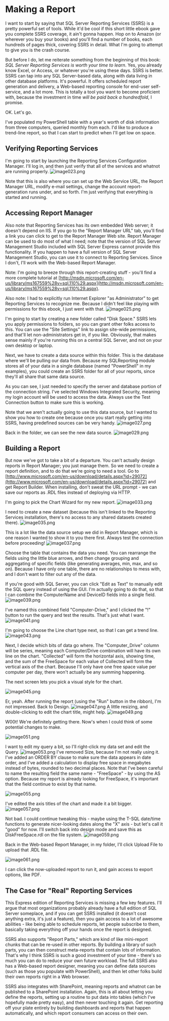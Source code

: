 # Making a Report

I want to start by saying that SQL Server Reporting Services (SSRS) is a pretty powerful set of tools. While it'd be cool if this short little ebook gave you complete SSRS coverage, it ain't gonna happen. Hop on to Amazon (or wherever you buy your books) and you'll find a number of books, each hundreds of pages thick, covering SSRS in detail. What I'm going to attempt to give you is the crash course.

But before I do, let me reiterate something from the beginning of this book: _SQL Server Reporting Services is worth your time to learn_. Yes, you already know Excel, or Access, or whatever you're using these days. SSRS is better. SSRS can tap into any SQL Server-based data, along with data living in other database platforms. It's powerful. It offers scheduled report generation and delivery, a Web-based reporting console for end-user self-service, and a lot more. This is totally a tool you want to become proficient with, because the investment in time _will be paid back a hundredfold_, I promise.

OK. Let's go.

I've populated my PowerShell table with a year's worth of disk information from three computers, queried monthly from each. I'd like to produce a trend-line report, so that I can start to predict when I'll get low on space.

## Verifying Reporting Services

I'm going to start by launching the Reporting Services Configuration Manager. I'll log in, and then just verify that all of the services and whatnot are running properly.
![image023.png](images/image023.png)



Note that this is also where you can set up the Web Service URL, the Report Manager URL, modify e-mail settings, change the account report-generation runs under, and so forth. I'm just verifying that everything is started and running.

## Accessing Report Manager

Also note that Reporting Services has its own embedded Web server; it doesn't depend on IIS. If you go to the "Report Manager URL" tab, you'll find a link you can click to get to the Report Manager Web site. Report Manager can be used to do most of what I need; note that the version of SQL Server Management Studio included with SQL Server Express cannot provide this functionality. If you happen to have a full version of SQL Server Management Studio, you can use it to connect to Reporting Services. Since I don't, I'll work with the Web-based Report Manager.

Note: I'm going to breeze through this report-creating stuff - you'll find a more complete tutorial at [http://msdn.microsoft.com/en-us/library/ms167559%28v=sql.110%29.aspx](http://msdn.microsoft.com/en-us/library/ms167559%28v=sql.110%29.aspx).

Also note: I had to explicitly run Internet Explorer "as Administrator" to get Reporting Services to recognize me. Because I didn't feel like playing with permissions for this ebook, I just went with that.
![image025.png](images/image025.png)


I'm going to start by creating a new folder called "Disk Space." SSRS lets you apply permissions to folders, so you can grant other folks access to this. You can use the "Site Settings" link to assign site-wide permissions, and that'll let non-administrators get in, if you like. Obviously, that makes sense mainly if you're running this on a central SQL Server, and not on your own desktop or laptop.

Next, we have to create a data source within this folder. This is the database where we'll be pulling our data from. Because my SQLReporting module stores all of your data in a single database (named "PowerShell" in my examples), you could create an SSRS folder for all of your reports, since they'll all share that same data source.


As you can see, I just needed to specify the server and database portion of the connection string. I've selected Windows Integrated Security, meaning my login account will be used to access the data. Always use the Test Connection button to make sure this is working.

Note that we aren't actually going to use this data source, but I wanted to show you how to create one because once you start really getting into SSRS, having predefined sources can be very handy.
![image027.png](images/image027.png)


Back in the folder, we can see the new data source.
![image029.png](images/image029.png)

## Building a Report

But now we've got to take a bit of a departure. You can't actually design reports in Report Manager; you just manage them. So we need to create a report definition, and to do that we're going to need a tool. Go to [http://www.microsoft.com/en-us/download/details.aspx?id=29072](http://www.microsoft.com/en-us/download/details.aspx?id=29072) and get Report Builder. When installing, don't sweat the URL prompt - we can save our reports as .RDL files instead of deploying via HTTP.



I'm going to pick the Chart Wizard for my new report.
![image033.png](images/image033.png)



I need to create a new dataset (because this isn't linked to the Reporting Services installation, there's no access to any shared datasets created there).
![image035.png](images/image035.png)


This is a lot like the data source setup we did in Report Manager, which is one reason I wanted to show it to you there first. Always test the connection before proceeding!
![image037.png](images/image037.png)


Choose the table that contains the data you need. You can rearrange the fields using the little blue arrows, and then change grouping and aggregating of specific fields (like generating averages, min, max, and so on). Because I have only one table, there are no relationships to mess with, and I don't want to filter out any of the data.

If you're good with SQL Server, you can click "Edit as Text" to manually edit the SQL query instead of using the GUI. I'm actually going to do that, so that I can combine the ComputerName and DeviceID fields into a single field.
![image039.png](images/image039.png)


I've named this combined field "Computer-Drive," and I clicked the "!" button to run the query and test the results. That's just what I want.
![image041.png](images/image041.png)


I'm going to choose the Line chart type next, so that I can get a trend line.
![image043.png](images/image043.png)


Next, I decide which bits of data go where. The "Computer\_Drive" column will be series, meaning each Computer/Drive combination will have its own line on the chart. "Collected" will form the horizontal axis, showing time, and the sum of the FreeSpace for each value of Collected will form the vertical axis of the chart. Because I'll only have one free space value per computer per day, there won't actually be any summing happening.

The next screen lets you pick a visual style for the chart.


![image045.png](images/image045.png)


Er, yeah. After running the report (using the "Run" button in the ribbon), I'm not impressed. Back to Design.
![image047.png](images/image047.png)
A little resizing, and double-clicking to edit the chart title, might help.
![image049.png](images/image049.png)


W00t! We're definitely getting there. Now's when I could think of some potential changes to make.



![image051.png](images/image051.png)


I want to edit my query a bit, so I'll right-click my data set and edit the Query.
![image053.png](images/image053.png)
I've removed Size, because I'm not really using it. I've added an ORDER BY clause to make sure the data appears in date order, and I've added a calculation to display free space in megabytes instead of bytes, rounded to two decimal places. Note that I've been careful to name the resulting field the same name - "FreeSpace" - by using the AS option. Because my report is already looking for FreeSpace, it's important that the field continue to exist by that name.

![image055.png](images/image055.png)

I've edited the axis titles of the chart and made it a bit bigger.
![image057.png](images/image057.png)


Not bad. I could continue tweaking this - maybe using the T-SQL date/time functions to generate nicer-looking dates along the "X" axis - but let's call it "good" for now. I'll switch back into design mode and save this as DiskFreeSpace.rdl on the file system.
![image059.png](images/image059.png)

Back in the Web-based Report Manager, in my folder, I'll click Upload File to upload that .RDL file.

![image061.png](images/image061.png)

I can click the now-uploaded report to run it, and gain access to export options, like PDF.

## The Case for "Real" Reporting Services

This Express edition of Reporting Services is missing a few key features. I'll argue that most organizations probably already have a full edition of SQL Server someplace, and if you can get SSRS installed (it doesn't cost anything extra, it's just a feature), then you gain access to a lot of awesome abilities - like being able to schedule reports, let people subscribe to them, basically taking everything off your hands once the report is designed.

SSRS also supports "Report Parts," which are kind of like mini-report chunks that can be re-used in other reports. By building a library of such parts, you can then construct meta-reports that contain lots of information. That's why I think SSRS is such a good investment of your time - there's so much you can do to reduce your own future workload. The full SSRS also has a Web-based report designer, meaning you can define data sources (such as those you populate with PowerShell), and then let other folks build their own reports right in a Web browser.

SSRS also integrates with SharePoint, meaning reports and whatnot can be published to a SharePoint installation. Again, this is all about letting you define the reports, setting up a routine to put data into tables (which I've hopefully made pretty easy), and then never touching it again. Get reporting off your plate entirely by building dashboards and reports that happen automatically, and which report consumers can access on their own.


